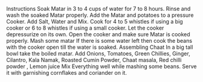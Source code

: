 Instructions
Soak Matar in 3 to 4 cups of water for 7 to 8 hours.
Rinse and wash the soaked Matar properly.
Add the Matar and potatoes to a pressure Cooker.
Add Salt, Water and Mix.
Cook for 4 to 5 whistles if using a big cooker or 6 to 8 whistles if using a small cooker.
Let the cooker depressurize on its own.
Open the cooker and make sure Matar is cooked properly.
Mash some matar If there is some water left then cook the beans with the cooker open till the water is soaked.
Assembling Chaat
In a big tall bowl take the boiled matar.
Add Onions, Tomatoes, Green Chillies, Ginger, Cilantro, Kala Namak, Roasted Cumin Powder, Chaat masala, Red chilli powder , Lemon juice
Mix Everything well while mashing some beans.
Serve it with garnishing cornflakes and  coriander on it.
